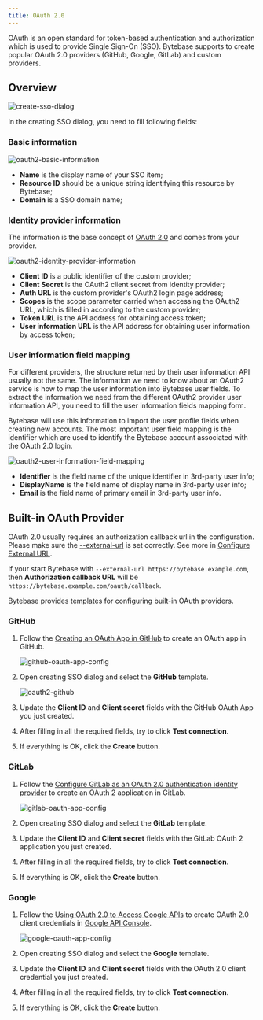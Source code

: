 ```yaml
---
title: OAuth 2.0
---
```


OAuth is an open standard for token-based authentication and authorization which is used to provide Single Sign-On (SSO). Bytebase supports to create popular OAuth 2.0 providers (GitHub, Google, GitLab) and custom providers.

## Overview

![create-sso-dialog](/static/docs/administration/sso/create-sso-dialog.webp)

In the creating SSO dialog, you need to fill following fields:

### Basic information

![oauth2-basic-information](/static/docs/administration/sso/oauth2-basic-information.webp)

- **Name** is the display name of your SSO item;
- **Resource ID** should be a unique string identifying this resource by Bytebase;
- **Domain** is a SSO domain name;

### Identity provider information

The information is the base concept of [OAuth 2.0](https://oauth.net/2/) and comes from your provider.

![oauth2-identity-provider-information](/static/docs/administration/sso/oauth2-identity-provider-information.webp)

- **Client ID** is a public identifier of the custom provider;
- **Client Secret** is the OAuth2 client secret from identity provider;
- **Auth URL** is the custom provider's OAuth2 login page address;
- **Scopes** is the scope parameter carried when accessing the OAuth2 URL, which is filled in according to the custom provider;
- **Token URL** is the API address for obtaining access token;
- **User information URL** is the API address for obtaining user information by access token;

### User information field mapping

For different providers, the structure returned by their user information API usually not the same. The information we need to know about an OAuth2 service is how to map the user information into Bytebase user fields. To extract the information we need from the different OAuth2 provider user information API, you need to fill the user information fields mapping form.

Bytebase will use this information to import the user profile fields when creating new accounts.
The most important user field mapping is the identifier which are used to identify the Bytebase account associated with the OAuth 2.0 login.

![oauth2-user-information-field-mapping](/static/docs/administration/sso/oauth2-user-information-field-mapping.webp)

- **Identifier** is the field name of the unique identifier in 3rd-party user info;
- **DisplayName** is the field name of display name in 3rd-party user info;
- **Email** is the field name of primary email in 3rd-party user info.

## Built-in OAuth Provider

<hint-block type="warning">

OAuth 2.0 usually requires an authorization callback url in the configuration. Please make sure the [--external-url](/docs/get-started/install/external-url) is set correctly. See more in [Configure External URL](/docs/get-started/install/external-url).

If your start Bytebase with `--external-url https://bytebase.example.com`, then **Authorization callback URL** will be `https://bytebase.example.com/oauth/callback`.

</hint-block>

Bytebase provides templates for configuring built-in OAuth providers.

### GitHub

1. Follow the [Creating an OAuth App in GitHub](https://docs.github.com/en/developers/apps/building-oauth-apps/creating-an-oauth-app) to create an OAuth app in GitHub.

   ![github-oauth-app-config](/static/docs/administration/sso/github-oauth-app-config.webp)

2. Open creating SSO dialog and select the **GitHub** template.

   ![oauth2-github](/static/docs/administration/sso/oauth2-github.webp)

3. Update the **Client ID** and **Client secret** fields with the GitHub OAuth App you just created.
4. After filling in all the required fields, try to click **Test connection**.
5. If everything is OK, click the **Create** button.

### GitLab

1. Follow the [Configure GitLab as an OAuth 2.0 authentication identity provider](https://docs.github.com/en/developers/apps/building-oauth-apps/creating-an-oauth-app) to create an OAuth 2 application in GitLab.

   ![gitlab-oauth-app-config](/static/docs/administration/sso/gitlab-oauth-app-config.webp)

2. Open creating SSO dialog and select the **GitLab** template.
3. Update the **Client ID** and **Client secret** fields with the GitLab OAuth 2 application you just created.
4. After filling in all the required fields, try to click **Test connection**.
5. If everything is OK, click the **Create** button.

### Google

1. Follow the [Using OAuth 2.0 to Access Google APIs](https://developers.google.com/identity/protocols/oauth2) to create OAuth 2.0 client credentials in [Google API Console](https://console.developers.google.com/).

   ![google-oauth-app-config](/static/docs/administration/sso/google-oauth-app-config.webp)

2. Open creating SSO dialog and select the **Google** template.
3. Update the **Client ID** and **Client secret** fields with the OAuth 2.0 client credential you just created.
4. After filling in all the required fields, try to click **Test connection**.
5. If everything is OK, click the **Create** button.
